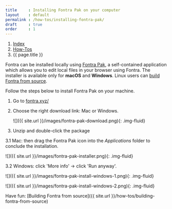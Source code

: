 ```yaml
---
title     : Installing Fontra Pak on your computer
layout    : default
permalink : /how-tos/installing-fontra-pak/
draft     : true
order     : 1
---
```


<nav aria-label="breadcrumb">
  <ol class="breadcrumb small">
    <li class="breadcrumb-item"><a href="{{ site.url }}">Index</a></li>
    <li class="breadcrumb-item"><a href="../../how-tos">How-Tos</a></li>
    <li class="breadcrumb-item active" aria-current="page">{{ page.title }}</li>
  </ol>
</nav>

Fontra can be installed locally using [Fontra Pak], a self-contained application which allows you to edit local files in your browser using Fontra. The installer is available only for **macOS** and **Windows**. Linux users can [build Fontra from source].

Follow the steps below to install Fontra Pak on your machine.

1. Go to <a href="https://fontra.xyz/">fontra.xyz/</a>

2. Choose the right download link: Mac or Windows.
    
    ![]({{ site.url }}/images/fontra-pak-download.png){: .img-fluid}

3. Unzip and double-click the package

  3.1 Mac: then drag the Fontra Pak icon into the *Applications* folder to conclude the installation.

  ![]({{ site.url }}/images/fontra-pak-installer.png){: .img-fluid}

  3.2 Windows: click 'More info' -> click 'Run anyway'.

  ![]({{ site.url }}/images/fontra-pak-install-windows-1.png){: .img-fluid}

  ![]({{ site.url }}/images/fontra-pak-install-windows-2.png){: .img-fluid}


Have fun: [Building Fontra from source]({{ site.url }}/how-tos/building-fontra-from-source)

[Fontra Pak]: http://github.com/googlefonts/fontra-pak
[build Fontra from source]: ../building-fontra-from-source
[GitHub]: http://github.com
[Actions]: http://github.com/googlefonts/fontra-pak/actions
